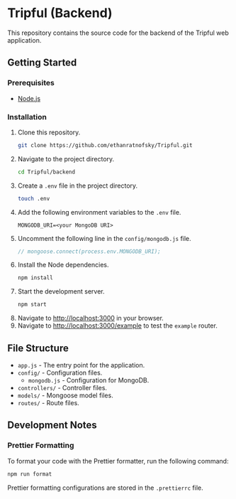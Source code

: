 # Tripful (Backend)

This repository contains the source code for the backend of the Tripful web application.

## Getting Started

### Prerequisites

-   [Node.js](https://nodejs.org/en/)

### Installation

1. Clone this repository.
    ```bash
    git clone https://github.com/ethanratnofsky/Tripful.git
    ```
2. Navigate to the project directory.
    ```bash
    cd Tripful/backend
    ```
3. Create a `.env` file in the project directory.
    ```bash
    touch .env
    ```
4. Add the following environment variables to the `.env` file.
    ```
    MONGODB_URI=<your MongoDB URI>
    ```
5. Uncomment the following line in the `config/mongodb.js` file.
    ```javascript
    // mongoose.connect(process.env.MONGODB_URI);
    ```
3. Install the Node dependencies.
    ```bash
    npm install
    ```
4. Start the development server.
    ```bash
    npm start
    ```
5. Navigate to [http://localhost:3000](http://localhost:3000) in your browser.
6. Navigate to [http://localhost:3000/example](http://localhost:3000/example) to test the `example` router.

## File Structure

-   `app.js` - The entry point for the application.
-   `config/` - Configuration files.
    -   `mongodb.js` - Configuration for MongoDB.
-   `controllers/` - Controller files.
-   `models/` - Mongoose model files.
-   `routes/` - Route files.

## Development Notes

### Prettier Formatting

To format your code with the Prettier formatter, run the following command:

```bash
npm run format
```

Prettier formatting configurations are stored in the `.prettierrc` file.
